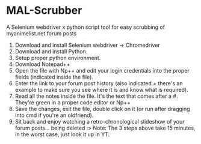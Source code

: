 # MAL-Scrubber
A Selenium webdriver x python script tool for easy scrubbing of myanimelist.net forum posts

1) Download and install Selenium webdriver -> Chromedriver
2) Download and install Python.
3) Setup proper python environment.
4) Download Notepad++ 
5) Open the file with Np++ and edit your login credentials into the proper fields (indicated inside the file).
6) Enter the link to your forum post history (also indicated + there's an example to make sure you see where it is and know what is required).
7) Read all the notes inside the file. It's the text that comes after a #. They're green in a proper code editor or Np++
8) Save the changes, exit the file, double click on it (or run after dragging into cmd if you're an oldfriend).
9) Sit back and enjoy watching a retro-chronological slideshow of your forum posts... being deleted :>
Note: The 3 steps above take 15 minutes, in the worst case, just look it up in YT.
